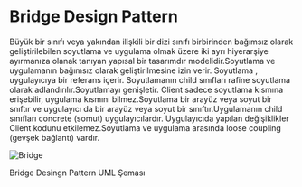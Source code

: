 # Bridge Design Pattern
   Büyük bir sınıfı veya yakından ilişkili bir dizi sınıfı birbirinden bağımsız olarak geliştirilebilen soyutlama ve uygulama olmak üzere iki ayrı hiyerarşiye ayırmanıza  olanak tanıyan yapısal bir tasarımdır  modelidir.Soyutlama ve uygulamanın bağımsız olarak geliştirilmesine izin verir. Soyutlama , uygulayıcıya bir referans içerir. Soyutlamanın child sınıfları rafine soyutlama olarak adlandırılır.Soyutlamayı genişletir. Client sadece soyutlama kısmına erişebilir, uygulama kısmını bilmez.Soyutlama bir arayüz veya soyut bir snıftır ve uygulayıcı da bir arayüz veya soyut bir sınıftır.Uygulamanın child sınıfları concrete (somut) uygulayıcılardır. Uygulayıcıda yapılan değişiklikler Client kodunu etkilemez.Soyutlama ve uygulama arasında loose coupling (gevşek bağlantı) vardır.



![Bridge](https://user-images.githubusercontent.com/94036242/160546928-82df4cd2-4848-4a86-b635-27a5d6a03857.gif)


Bridge Desingn Pattern UML Şeması
